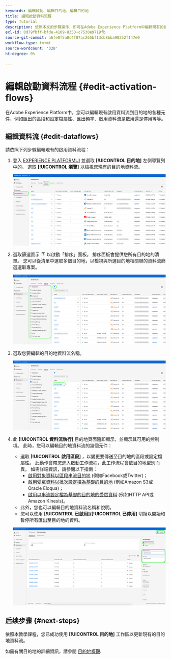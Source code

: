 ```yaml
---
keywords: 編輯啟動、編輯目的地、編輯目的地
title: 編輯啟動資料流程
type: Tutorial
description: 依照本文的步驟操作，即可在Adobe Experience Platform中編輯現有的啟用資料流。
exl-id: 0d79fbff-bfde-4109-8353-c7530e9719fb
source-git-commit: a6fe0f5a0c4f87ac265bf13cb8bba98252f147e0
workflow-type: tm+mt
source-wordcount: '328'
ht-degree: 0%

---
```


# 編輯啟動資料流程 {#edit-activation-flows}

在Adobe Experience Platform中，您可以編輯現有啟用資料流到目的地的各種元件，例如匯出的區段和設定檔屬性、匯出頻率、啟用資料流是啟用還是停用等等。

## 編輯資料流 {#edit-dataflows}

請依照下列步驟編輯現有的啟用資料流程：

1. 登入 [EXPERIENCE PLATFORMUI](https://platform.adobe.com/) 並選取 **[!UICONTROL 目的地]** 左側導覽列中的。 選取 **[!UICONTROL 瀏覽]** 以檢視您現有的目的地資料流。

   ![瀏覽目的地](../assets/ui/edit-activation/browse-destinations.png)

2. 選取篩選圖示 ![篩選圖示](../assets/ui/edit-activation/filter.png) 以啟動「排序」面板。 排序面板會提供您所有目的地的清單。 您可以從清單中選取多個目的地，以檢視與所選目的地相關聯的資料流篩選選取專案。

   ![篩選目的地](../assets/ui/edit-activation/filter-destinations.png)

3. 選取您要編輯的目的地資料流名稱。

   ![選取目的地](../assets/ui/edit-activation/destination-select.png)

4. 此 **[!UICONTROL 資料流執行]** 目的地頁面隨即顯示，並顯示其可用的控制項。 此時，您可以編輯目的地資料流的幾個元件：

   * 選取 **[!UICONTROL 啟用區段]** ，以變更要傳送至目的地的區段或設定檔屬性。 此動作會帶您進入啟動工作流程，此工作流程會依目的地型別而異。 如需詳細資訊，請參閱以下指南：
      * [啟用對象資料以區段串流目的地](./activate-segment-streaming-destinations.md) (例如Facebook或Twitter)；
      * [啟用受眾資料以批次設定檔為基礎的目的地](./activate-batch-profile-destinations.md) (例如Amazon S3或Oracle Eloqua)；
      * [啟用以串流設定檔為基礎的目的地的受眾資料](./activate-streaming-profile-destinations.md) (例如HTTP API或Amazon Kinesis)。
   * 此外，您也可以編輯目的地資料流名稱和說明。
   * 您可以使用 **[!UICONTROL 已啟用]/[!UICONTROL 已停用]** 切換以開始和暫停所有匯出至目的地的資料。

   ![目的地詳細資料](../assets/ui/edit-activation/destination-details.png)

## 后续步骤 {#next-steps}

依照本教學課程，您已成功使用 **[!UICONTROL 目的地]** 工作區以更新現有的目的地資料流。

如需有關目的地的詳細資訊，請參閱 [目的地概觀](../catalog/overview.md).
